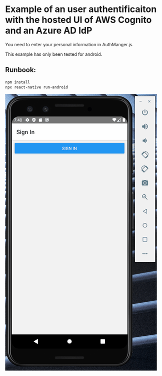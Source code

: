 # Example of an user authentificaiton with the hosted UI of AWS Cognito and an Azure AD IdP

You need to enter your personal information in AuthManger.js. 

This example has only been tested for android.

## Runbook:

```
npm install
npx react-native run-android
```
![alt example](example.gif)

